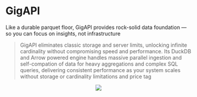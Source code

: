 # GigAPI
Like a durable parquet floor, GigAPI provides rock-solid data foundation — so you can focus on insights, not infrastructure

> GigAPI eliminates classic storage and server limits, unlocking infinite cardinality without compromising speed and performance. Its DuckDB and Arrow powered engine handles massive parallel ingestion and self-compation of data for heavy aggregations and complex SQL queries, delivering consistent performance as your system scales without storage or cardinality limitations and price tag

<p align="center">
  <!-- <img src="https://github.com/user-attachments/assets/1689f098-9773-4bd9-8438-51a93a8777b1" width=300> -->
  <img src="https://github.com/user-attachments/assets/573938a0-c2d9-41bf-8cfc-638904d559f0">
</p>
